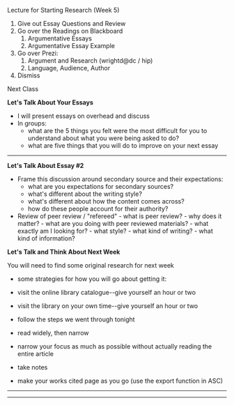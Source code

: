 Lecture for Starting Research (Week 5)

1. Give out Essay Questions and Review
2. Go over the Readings on Blackboard
	1. Argumentative Essays
	2. Argumentative Essay Example
3. Go over Prezi:
	1. Argument and Research (wrightd@dc / hip)
	2. Language, Audience, Author
4. Dismiss


Next Class

**Let's Talk About Your Essays**

- I will present essays on overhead and discuss
- In groups:
	- what are the 5 things you felt were the most difficult for you to understand about what you were being asked to do? 
	- what are five things that you will do to improve on your next essay

---

**Let's Talk About Essay #2**

- Frame this discussion around secondary source and their expectations:
	- what are you expectations for secondary sources?
	- what's different about the writing style?
	- what's different about how the content comes across?
	- how do these people account for their authority? 
- Review of peer review / "refereed"
		- what is peer review?
		- why does it matter? 
		- what are you doing with peer reviewed materials?
		- what exactly am I looking for?
			- what style?
			- what kind of writing?
			- what kind of information?

**Let's Talk and Think About Next Week**

You will need to find some original research for next week
 
- some strategies for how you will go about getting it:
		
- visit the online library catalogue--give yourself an hour or two
- visit the library on your own time--give yourself an hour or two
- follow the steps we went through tonight
- read widely, then narrow
- narrow your focus as much as possible without actually reading the entire article
- take notes
- make your works cited page as you go (use the export function in ASC)

---

***